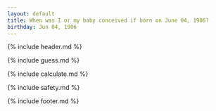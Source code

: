 ```yaml
---
layout: default
title: When was I or my baby conceived if born on June 04, 1906?
birthday: Jun 04, 1906
---
```


{% include header.md %}

{% include guess.md %}

{% include calculate.md %}

{% include safety.md %}

{% include footer.md %}



